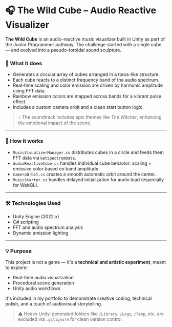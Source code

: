 # 🎧 The Wild Cube – Audio Reactive Visualizer

**The Wild Cube** is an audio-reactive music visualizer built in Unity as part of the Junior Programmer pathway. The challenge started with a single cube — and evolved into a pseudo-toroidal sound sculpture.

### 🌟 What it does

- Generates a circular array of cubes arranged in a torus-like structure.
- Each cube reacts to a distinct frequency band of the audio spectrum.
- Real-time scaling and color emission are driven by harmonic amplitude using FFT data.
- Rainbow emission colors are mapped across bands for a vibrant pulse effect.
- Includes a custom camera orbit and a clean start button logic.

> 🎶 The soundtrack includes epic themes like *The Witcher*, enhancing the emotional impact of the scene.

---

### 🧠 How it works

- `MusicVisualizerManager.cs` distributes cubes in a circle and feeds them FFT data via `GetSpectrumData`.
- `AudioReactiveCube.cs` handles individual cube behavior: scaling + emissive color based on band amplitude.
- `CameraOrbit.cs` creates a smooth automatic orbit around the center.
- `MusicStarter.cs` handles delayed initialization for audio load (especially for WebGL).

---

### 🛠️ Technologies Used

- Unity Engine (2022.x)
- C# scripting
- FFT and audio spectrum analysis
- Dynamic emission lighting

---

### 💡 Purpose

This project is not a game — it's a **technical and artistic experiment**, meant to explore:
- Real-time audio visualization
- Procedural scene generation
- Unity audio workflows

It's included in my portfolio to demonstrate creative coding, technical polish, and a touch of audiovisual storytelling.

> ⚠️ Heavy Unity-generated folders like `/Library`, `/Logs`, `/Temp`, etc. are excluded via `.gitignore` for clean version control.
